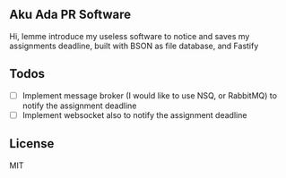 ## Aku Ada PR Software

Hi, lemme introduce my useless software to notice and saves my assignments deadline, built with BSON as file database, and Fastify

## Todos
- [ ] Implement message broker (I would like to use NSQ, or RabbitMQ) to notify the assignment deadline
- [ ] Implement websocket also to notify the assignment deadline

## License
MIT